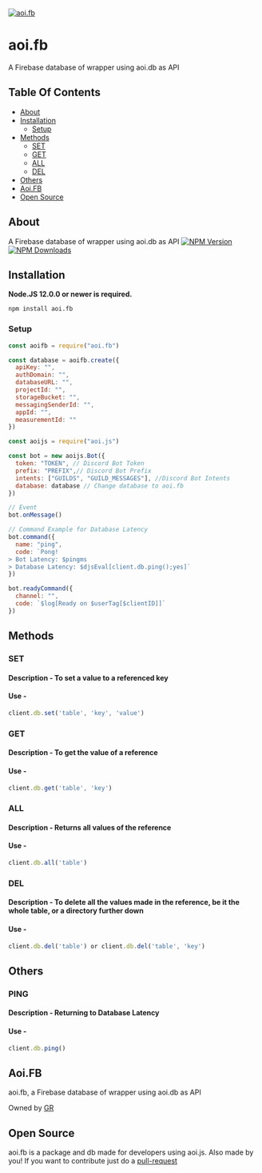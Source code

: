 <br />
    <p>
    <a href="https://www.npmjs.com/package/aoi.fb"><img src="https://cdn.discordapp.com/attachments/929747405916733460/934447223117340732/AoiFB_LogoTransparent_2.0.png" alt="aoi.fb" /></a>
  </p>

# aoi.fb

A Firebase database of wrapper using aoi.db as API


## Table Of Contents

- [About](#about)
- [Installation](#installation)
  - [Setup](#setup)
- [Methods](#methods)
  - [SET](#set)
  - [GET](#get)
  - [ALL](#all)
  - [DEL](#del)
- [Others](#others)
- [Aoi.FB](#aoi.fb)
- [Open Source](#open-source)

## About
A Firebase database of wrapper using aoi.db as API
[![NPM Version](https://img.shields.io/npm/v/aoi.fb.svg?maxAge=3600)](https://www.npmjs.com/package/aoi.fb)
[![NPM Downloads](https://img.shields.io/npm/dt/aoi.fb.svg?maxAge=3600)](https://www.npmjs.com/package/aoi.fb)
## Installation

**Node.JS 12.0.0 or newer is required.**  

```sh-session
npm install aoi.fb
```

### Setup

```js
const aoifb = require("aoi.fb")

const database = aoifb.create({
  apiKey: "",
  authDomain: "",
  databaseURL: "",
  projectId: "",
  storageBucket: "",
  messagingSenderId: "",
  appId: "",
  measurementId: ""
})

const aoijs = require("aoi.js")

const bot = new aoijs.Bot({
  token: "TOKEN", // Discord Bot Token
  prefix: "PREFIX",// Discord Bot Prefix
  intents: ["GUILDS", "GUILD_MESSAGES"], //Discord Bot Intents
  database: database // Change database to aoi.fb
})

// Event
bot.onMessage()

// Command Example for Database Latency
bot.command({
  name: "ping",
  code: `Pong!
> Bot Latency: $pingms
> Database Latency: $djsEval[client.db.ping();yes]`
})

bot.readyCommand({
  channel: "",
  code: `$log[Ready on $userTag[$clientID]]`
})

```

## Methods
### SET
#### Description - To set a value to a referenced key
#### Use - 
```js
client.db.set('table', 'key', 'value')
```
### GET
#### Description - To get the value of a reference
#### Use - 
```js
client.db.get('table', 'key')
```

### ALL
#### Description - Returns all values of the reference
#### Use - 
```js
client.db.all('table')
```
### DEL
#### Description - To delete all the values made in the reference, be it the whole table, or a directory further down
#### Use - 
```js
client.db.del('table') or client.db.del('table', 'key')
```

## Others
### PING
#### Description  - Returning to Database Latency
#### Use - 
```js
client.db.ping()
```

## Aoi.FB

aoi.fb, a Firebase database of wrapper using aoi.db as API

Owned by [GR](https://github.com/guihrib/) </br>

## Open Source

aoi.fb is a package and db made for developers using aoi.js. Also made by you! If you want to contribute just do a [pull-request](https://docs.github.com/en/pull-requests/collaborating-with-pull-requests/proposing-changes-to-your-work-with-pull-requests/about-pull-requests)